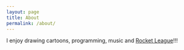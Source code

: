 ```yaml
---
layout: page
title: About
permalink: /about/
---
```


I enjoy drawing cartoons, programming, music and [Rocket League](https://www.rocketleague.com/)!!!
